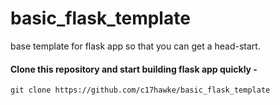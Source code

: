 # basic_flask_template
base template for flask app so that you can get a head-start.

#### Clone this repository and start building flask app quickly -
```
git clone https://github.com/c17hawke/basic_flask_template
```
